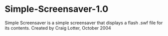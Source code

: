 Simple-Screensaver-1.0
======================

Simple Screensaver is a simple screensaver that displays a flash .swf file for its contents.  Created by Craig Lotter, October 2004
